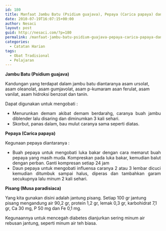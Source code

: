 ```yaml
---
id: 180
title: Manfaat Jambu Batu (Psidium guajava), Pepaya (Carica papaya) dan Pisang (Musa paradisiaca)
date: 2010-07-19T16:07:15+00:00
author: Nesaci
layout: post
guid: http://nesaci.com/?p=180
permalink: /manfaat-jambu-batu-psidium-guajava-pepaya-carica-papaya-dan-pisang-musa-paradisiaca/
categories:
  - Catatan Harian
tags:
  - Obat Tradisional
  - Pelajaran
---
```

<p style="text-align: justify;">
  <strong>Jambu Batu (Psidium guajava)</strong>
</p>

Kandungan yang terdapat dalam jambu batu diantaranya asam ursolat, asam oleanolat, asam gumjavolat, asam p-kumaram asan ferulat, asam vanilat, asam hidroksi benzoat dan tanin.

Dapat digunakan untuk mengobati :

<ul style="text-align: justify;">
  <li style="text-align: justify;">
    Menurunkan demam akibat demam berdarahg, caranya buah jambu diblender lalu disaring dan diminumkan 3 kali sehari.
  </li>
  <li style="text-align: justify;">
    Skorbut, panas dalam, bau mulut caranya sama seperti diatas.
  </li>
</ul>

<p style="text-align: justify;">
  <strong>Pepaya (Carica papaya)</strong>
</p>

Kegunaan pepaya diantaranya :

<ul style="text-align: justify;">
  <li>
    Buah pepaya untuk mengobati luka bakar dengan cara memarut buah pepaya yang masih muda. Kompreskan pada luka bakar, kemudian balut dengan perban. Ganti kompresan setiap 24 jam
  </li>
  <li>
    Daun pepaya untuk mengobati influensa caranya 2 atau 3 lembar dicuci kemudian ditumbuk sampai halus, diperas dan tambahkan garam secukupnya lalu minum 2 kali sehari.
  </li>
</ul>

<p style="text-align: justify;">
  <strong>Pisang (Musa paradisiaca)</strong>
</p>

Yang kita gunakan disini adalah jantung pisang. Setiap 100 gr jantung pisang mengandung air 90,2 gr, protein 1,2 gr, lemak 0,3 gr, karbohidrat 7,1 gr, Ca 30 mg, P 50 mg dan Fe 0,1 mg.

Kegunaannya untuk mencegah diabetes dianjurkan sering minum air rebusan jantung, seperti minum air teh biasa.